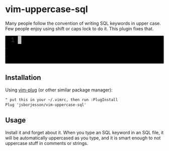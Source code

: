 # vim-uppercase-sql

Many people follow the convention of writing SQL keywords in upper case. Few
people enjoy using shift or caps lock to do it. This plugin fixes that.

![demo of writing sql query with automatically upper cased keywords](demo.gif)

## Installation

Using [vim-plug](https://github.com/junegunn/vim-plug) (or other similar package manager):

```vim
" put this in your ~/.vimrc, then run :PlugInstall
Plug 'jsborjesson/vim-uppercase-sql'
```

## Usage

Install it and forget about it. When you type an SQL keyword in an SQL file, it
will be automatically uppercased as you type, and it is smart enough to not
uppercase stuff in comments or strings.
